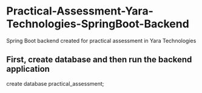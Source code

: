 # Practical-Assessment-Yara-Technologies-SpringBoot-Backend
Spring Boot backend created for practical assessment in Yara Technologies

## First, create database and then run the backend application
create database practical_assessment;
